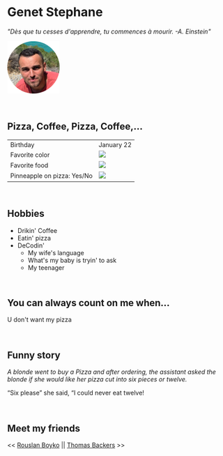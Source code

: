 # Genet Stephane
*"Dès que tu cesses d'apprendre, tu commences à mourir. -A. Einstein"*

![](me1.png)


<br>

## Pizza, Coffee, Pizza, Coffee,...
|||
|------------- | ----------------- |
| Birthday | January 22|
| Favorite color | ![](https://via.placeholder.com/15/ff8300/000000?text=+) |
| Favorite food | ![](https://icons.iconarchive.com/icons/google/noto-emoji-food-drink/16/32384-pizza-icon.png) |
| Pinneapple on pizza: Yes/No | ![](https://icons.iconarchive.com/icons/google/noto-emoji-symbols/16/73030-no-entry-icon.png) |

<br>

## Hobbies
* Drikin' Coffee
* Eatin' pizza
* DeCodin'
    - My wife's language
    - What's my baby is tryin' to ask
    - My teenager

<br>

## You can always count on me when... 
U don't want my pizza

<br>

## Funny story
*A blonde went to buy a Pizza and after ordering, the assistant asked the blonde
if she would like her pizza cut into six pieces or twelve.*

“Six please” she said, “I could never eat twelve!


<br>

## Meet my friends

<< [Rouslan Boyko](https://github.com/RouslanBoyko/markdown-challenge)  || [Thomas Backers](https://github.com/ThomasBackers/Markdown-challenge/blob/main/README.md) >>